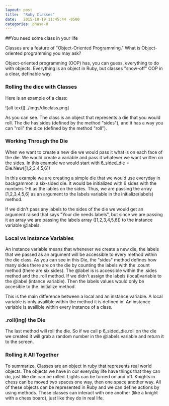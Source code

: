 ```yaml
---
layout: post
title:  "Ruby Classes"
date:   2015-10-19 11:45:44 -0500
categories: phase-0
---
```



##You need some class in your life

Classes are a feature of "Object-Oriented Programming."  What is Object-oriented programming you may ask?

Object-oriented programming (OOP) has, you can guess, everything to do with objects. Everything is an object in Ruby, but classes "show-off" OOP in a clear, definable way. 

### Rolling the dice with Classes

Here is an example of a class:

![alt text][../imgs/dieclass.png]

As you can see. The class is an object that represents a die that you would roll. The die has sides (defined by the method "sides"), and it has a way you can "roll" the dice (defined by the method "roll").

### Working Through the Die

When we want to create a new die we would pass it what is on each face of the die. We would create a variable and pass it whatever we want written on the sides. In this example we would start with  6_sided_die = Die.New([1,2,3,4,5,6]) 

In this example we are creating a simple die that we would use everyday in backgammon: a six-sided die. 
It would be initialized with 6 sides with the numbers 1-6 as the lables on the sides.  Thus, we are passing the array [1,2,3,4,5,6] as an argument to the labels variable in the initialize(labels) method.

If we didn't pass any labels to the sides of the die we would get an argument raised that says "Your die needs labels", but since we are passing it an array we are passing the labels array ([1,2,3,4,5,6]) to the instance variable @labels.

### Local vs Instance Variables

An instance variable means that whenever we create a new die, the labels that we passed as an argument will be accessible to every method within the die class. As you can see in this Die, the "sides" method defines how many sides there are on the die by counting the labels with the .count method (there are six sides). The @label is is accessible within the .sides method and the .roll method. If we didn't assign the labels (local)variable to the @label (intance variable). Then the labels values would only be accesible to the .initialize method. 

This is the main difference between a local and an instance variable. A local variable is only availible within the method it is defined in. An instance variable is availible within every instance of a class. 

### .roll(ing) the Die

The last method will roll the die.  So if we call  p 6_sided_die.roll  on the die we created it will grab a random number in the @labels variable and return it to the screen. 

### Rolling it All Together

To summarize, Classes are an object in ruby that represents real world objects. The objects we have in our everyday life have things that they can do, just like die can be rolled. Lights can be turned on and off. Knights in chess can be moved two spaces one way, then one space another way. All of these objects can be represented in Ruby and we can define actions by using methods. These classes can interact with one another (like a knight with a chess board), just like they do in real life.  